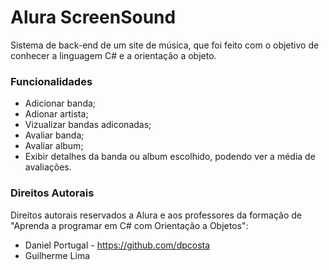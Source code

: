 # Alura ScreenSound
Sistema de back-end de um site de música, que foi feito com o objetivo de conhecer a linguagem C# e a orientação a objeto.

### Funcionalidades
- Adicionar banda;
- Adionar artista;
- Vizualizar bandas adiconadas;
- Avaliar banda;
- Avaliar album;
- Exibir detalhes da banda ou album escolhido, podendo ver a média de avaliações.

### Direitos Autorais
Direitos autorais reservados a Alura e aos professores da formação de "Aprenda a programar em C# com Orientação a Objetos":
- Daniel Portugal - https://github.com/dpcosta
- Guilherme Lima

